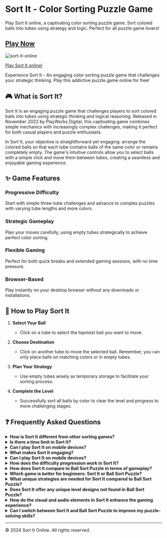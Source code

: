 
# Sort It - Color Sorting Puzzle Game

Play Sort It online, a captivating color sorting puzzle game. Sort colored balls into tubes using strategy and logic. Perfect for all puzzle game lovers!

## [Play Now](https://ballsortpuzzle.sprunkigame.cc/sort-it)

![sort-it-online](https://github.com/user-attachments/assets/b7b2177e-4e55-4f5d-b661-2cca934279f5)

[Play Sort It online!](https://ballsortpuzzle.sprunkigame.cc/sort-it)

Experience Sort It - An engaging color sorting puzzle game that challenges your strategic thinking. Play this addictive puzzle game online for free!


## 🎮 What is Sort It?

Sort It is an engaging puzzle game that challenges players to sort colored balls into tubes using strategic thinking and logical reasoning. Released in November 2022 by PlayWorks Digital, this captivating game combines simple mechanics with increasingly complex challenges, making it perfect for both casual players and puzzle enthusiasts.

In Sort It, your objective is straightforward yet engaging: arrange the colored balls so that each tube contains balls of the same color or remains completely empty. The game's intuitive controls allow you to select balls with a simple click and move them between tubes, creating a seamless and enjoyable gaming experience.

## ✨ Game Features

### Progressive Difficulty
Start with simple three-tube challenges and advance to complex puzzles with varying tube lengths and more colors.

### Strategic Gameplay
Plan your moves carefully, using empty tubes strategically to achieve perfect color sorting.

### Flexible Gaming
Perfect for both quick breaks and extended gaming sessions, with no time pressure.

### Browser-Based
Play instantly on your desktop browser without any downloads or installations.

## 🎯 How to Play Sort It

1. **Select Your Ball**
    - Click on a tube to select the topmost ball you want to move.

2. **Choose Destination**
    - Click on another tube to move the selected ball. Remember, you can only place balls on matching colors or in empty tubes.

3. **Plan Your Strategy**
    - Use empty tubes wisely as temporary storage to facilitate your sorting process.

4. **Complete the Level**
    - Successfully sort all balls by color to clear the level and progress to more challenging stages.


## ❓ Frequently Asked Questions

<details>
<summary><b>How is Sort It different from other sorting games?</b></summary>

Sort It offers unique level designs with varying tube lengths and progressive difficulty, making each puzzle a fresh challenge. The game combines familiar sorting mechanics with innovative level layouts.
</details>

<details>
<summary><b>Is there a time limit in Sort It?</b></summary>

No, Sort It allows you to solve each puzzle at your own pace, focusing on strategy rather than speed.
</details>

<details>
<summary><b>Can I play Sort It on mobile devices?</b></summary>

Sort It is currently optimized for desktop browsers, offering the best gaming experience on computer screens.
</details>

<details>
<summary><b>What makes Sort It engaging?</b></summary>

The game combines simple mechanics with challenging puzzles, offering both immediate satisfaction and long-term engagement through progressively difficult levels.
</details>

<details>
<summary><b>Can I play Sort It on mobile devices?</b></summary>

Sort It is currently optimized for desktop browsers, offering the best gaming experience on computer screens. The game's precise controls are designed for mouse interaction.
</details>

<details>
<summary><b>How does the difficulty progression work in Sort It?</b></summary>

Sort It gradually increases difficulty by introducing more tubes, different tube lengths, and complex color arrangements. Early levels help players learn the basic mechanics, while later levels challenge players with sophisticated puzzles.
</details>

<details>
<summary><b>How does Sort It compare to Ball Sort Puzzle in terms of gameplay?</b></summary>

While both games share core color-sorting mechanics, Sort It introduces unique elements like varying tube lengths within the same level, which adds an extra layer of strategy. Ball Sort Puzzle focuses on consistent tube sizes with increasing color complexity, whereas Sort It challenges players with both color combinations and space management due to different tube capacities.
</details>

<details>
<summary><b>Which game is better for beginners: Sort It or Ball Sort Puzzle?</b></summary>

Ball Sort Puzzle might be more suitable for absolute beginners due to its consistent tube sizes and gradual introduction of new colors. However, Sort It's early levels are also designed to be beginner-friendly, with the added variation in tube lengths providing a fresh perspective on color-sorting puzzles. Both games offer excellent starting points, with Sort It potentially offering more variety in early gameplay.
</details>

<details>
<summary><b>What unique strategies are needed for Sort It compared to Ball Sort Puzzle?</b></summary>

Sort It requires additional strategic considerations due to its varying tube lengths. While Ball Sort Puzzle strategies focus primarily on color sequences and empty tube management, Sort It players must also consider tube capacity differences. This means planning moves not just based on color matching, but also on available space and the strategic advantage of using shorter tubes as temporary storage solutions.
</details>

<details>
<summary><b>Does Sort It offer any unique level designs not found in Ball Sort Puzzle?</b></summary>

Yes, Sort It features distinctive level designs with tubes of varying heights in the same puzzle, something not found in Ball Sort Puzzle. This unique feature creates interesting scenarios where players must consider both color matching and space management. Some levels include shorter tubes that can only hold one or two balls, adding an extra dimension to the strategic planning process.
</details>

<details>
<summary><b>How do the visual and audio elements in Sort It enhance the gaming experience?</b></summary>

Sort It offers a fresh visual approach with clean, modern graphics and satisfying animations when balls are correctly sorted. The game provides clear visual feedback for valid moves and completed color sets, while maintaining a calm and focused gaming environment. The subtle sound effects complement the gameplay without being distracting, creating a more immersive experience compared to traditional sorting puzzles.
</details>

<details>
<summary><b>Can I switch between Sort It and Ball Sort Puzzle to improve my puzzle-solving skills?</b></summary>

Absolutely! Playing both Sort It and Ball Sort Puzzle can enhance your puzzle-solving abilities in different ways. While Ball Sort Puzzle helps develop core color-sorting strategies, Sort It's unique tube length variations train you to think more flexibly about space management. Alternating between the two games can help build a more comprehensive set of puzzle-solving skills and keep the gaming experience fresh and engaging.
</details>


---

© 2024 Sort It Online. All rights reserved.
